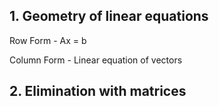## 1.  Geometry of linear equations
Row Form - Ax = b

Column Form - Linear equation of vectors


## 2.  Elimination with matrices

